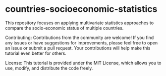 # countries-socioeconomic-statistics

This repository focuses on applying multivariate statistics approaches to compare the socio-economic status of multiple countries. 

Contributing: Contributions from the community are welcome! If you find any issues or have suggestions for improvements, please feel free to open an issue or submit a pull request. Your contributions will help make this tutorial even better for others.

License: This tutorial is provided under the MIT License, which allows you to use, modify, and distribute the code freely.
